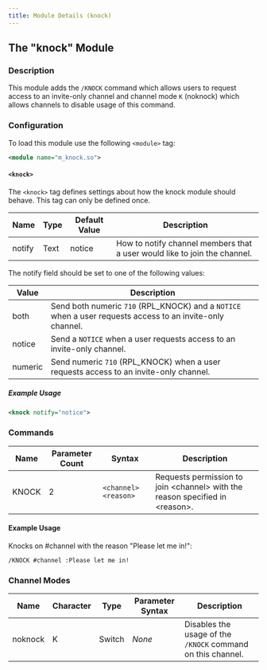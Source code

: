 ```yaml
---
title: Module Details (knock)
---
```


## The "knock" Module

### Description

This module adds the `/KNOCK` command which allows users to request access to an invite-only channel and channel mode `K` (noknock) which allows channels to disable usage of this command.

### Configuration

To load this module use the following `<module>` tag:

```xml
<module name="m_knock.so">
```

#### `<knock>`

The `<knock>` tag defines settings about how the knock module should behave. This tag can only be defined once.

Name   | Type | Default Value | Description
------ | ---- | ------------- | -----------
notify | Text | notice        | How to notify channel members that a user would like to join the channel.

The notify field should be set to one of the following values:

Value   | Description
------- | -----------
both    | Send both numeric `710` (RPL_KNOCK) and a `NOTICE` when a user requests access to an invite-only channel.
notice  | Send a `NOTICE` when a user requests access to an invite-only channel.
numeric | Send numeric `710` (RPL_KNOCK) when a user requests access to an invite-only channel.

##### Example Usage

```xml
<knock notify="notice">
```

### Commands

Name  | Parameter Count | Syntax               | Description
----- | --------------- | -------------------- | -----------
KNOCK | 2               | `<channel> <reason>` | Requests permission to join &lt;channel&gt; with the reason specified in &lt;reason&gt;.

#### Example Usage

Knocks on #channel with the reason "Please let me in!":

```plaintext
/KNOCK #channel :Please let me in!
```

### Channel Modes

Name    | Character | Type   | Parameter Syntax | Description
------- | --------- | ------ | ---------------- | -----------
noknock | K         | Switch | *None*           | Disables the usage of the `/KNOCK` command on this channel.
